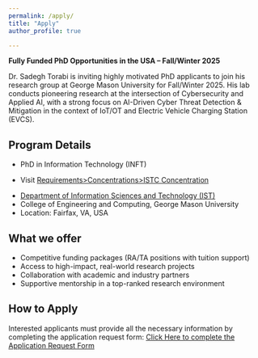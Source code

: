 ```yaml
---
permalink: /apply/
title: "Apply"
author_profile: true

---
```


**Fully Funded PhD Opportunities in the USA – Fall/Winter 2025**

Dr. Sadegh Torabi is inviting highly motivated PhD applicants to join his research group at George Mason University for Fall/Winter 2025. His lab conducts pioneering research at the intersection of Cybersecurity and Applied AI, with a strong focus on AI-Driven Cyber Threat Detection & Mitigation in the context of IoT/OT and Electric Vehicle Charging Station (EVCS).

## Program Details
* PhD in Information Technology (INFT)
<!-- * Visit [Requirements>Concentrations>ISTC Concentration](https://catalog.gmu.edu/colleges-schools/engineering-computing/information-technology-phd/ target="_blank")  -->
* Visit <a href="https://catalog.gmu.edu/colleges-schools/engineering-computing/information-technology-phd/" target="_blank">Requirements>Concentrations>ISTC Concentration</a>
<!-- * [Department of Information Sciences and Technology (IST)](https://ist.gmu.edu target="_blank") -->
* <a href="https://ist.gmu.edu" target="_blank">Department of Information Sciences and Technology (IST)</a>
* College of Engineering and Computing, George Mason University
* Location: Fairfax, VA, USA

## What we offer
* Competitive funding packages (RA/TA positions with tuition support)
* Access to high-impact, real-world research projects
* Collaboration with academic and industry partners
* Supportive mentorship in a top-ranked research environment

## How to Apply
Interested applicants must provide all the necessary information by completing the application request form:
<a href="https://forms.office.com/r/6xAQtauH6N" target="_blank">Click Here to complete the Application Request Form</a>
 <!-- [Click Here to complete the Application Request Form](https://forms.office.com/r/6xAQtauH6N target="_blank") -->
